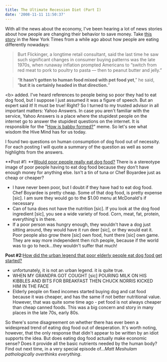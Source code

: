 ```yaml
---
title: The Ultimate Recession Diet (Part I)
date: '2008-11-11 11:50:37'
---
```



With all the news about the economy, I've been hearing a lot of news stories about how people are changing their behavior to save money. Take [this story](http://www.nytimes.com/2008/04/27/business/27spend.html) in the New York Times from a while ago about how people are eating differently nowadays:

> Burt Flickinger, a longtime retail consultant, said the last time he saw such significant changes in consumer buying patterns was the late 1970s, when runaway inflation prompted Americans to “switch from red meat to pork to poultry to pasta — then to peanut butter and jelly.”

> “**It hasn’t gotten to human food mixed with pet food yet**,” he said, “**but it is certainly headed in that direction.**”

\<b\> added. I've heard references to people being so poor they had to eat dog food, but I suppose I just assumed it was a figure of speech. But an expert said it! It must be true! Right? So I turned to my trusted advisor in all important matters: Yahoo Answers. In case you aren't familiar with the service, Yahoo Answers is a place where the stupidest people on the internet go to answer the stupidest questions on the internet. It is responsible for the "[How is babby formed?](http://www.somethingawful.com/flash/shmorky/babby.swf)" meme. So let's see what wisdom the Hive Mind has for us today.

I found two questions on human consumption of dog food out of necessity. For each posting I will quote a summary of the question as well as some highlights from the answers.

**Post #1: **[Would poor people really eat dog food?](http://answers.yahoo.com/question/index?qid=20080830163355AAcpoQc) There is a stereotype image of poor people having to eat dog food because they don't have enough money for anything else. Isn't a tin of tuna or Chef Boyardee just as cheap or cheaper?

- I have never been poor, but I doubt if they have had to eat dog food. Chef Boyardee is pretty cheap. Some of that dog food, is pretty expense [sic]. I am sure they would go to the $1.00 menu at McDonald's if necessary
- Can of tuna does not have the nutrition [sic]. If you look at the dog food ingredient [sic], you see a wide variety of food. Corn, meat, fat, protein, everything's in there.
- If a poor person was hungry enough, they wouldn't have a dog just sitting around, they would have it run deer [sic], or they would eat it. Poor people also grow there [sic] own food, hunt there [sic] own game. They are way more independent then rich people, because if the world was to go to heck...they wouldn't suffer that much!

**Post #2:**[How did the urban legend that poor elderly people eat dog food get started?](http://answers.yahoo.com/question/index?qid=20070804234954AAmSU7W)

- unfortunately, it is not an urban legend. it is quite true.
- WHEN MY GRANDPA GOT COUGHT [sic] POURING MILK ON HIS KIBBLES AND BITS FOR BREAKFAST THEN CHUCK NORRIS KICKED HIM IN THE FACE
- Elderly people on fixed incomes started buying dog and cat food because it was cheaper, and has the same if not better nutritional value. However, that was quite some time ago - pet food is not always cheaper than cheap canned foods. This was a big concern and story in many places in the late 70s, early 80s.

So there's some disagreement on whether there has ever been a widespread trend of eating dog food out of desperation. It's worth noting, however, that the only response that didn't appear to be written by an idiot supports the idea. But does eating dog food actually make economic sense? Does it provide all the basic nutrients needed by the human body? Find out next time, in a very special episode of...*Matt Meshulam pathologically overthinks everything*.


